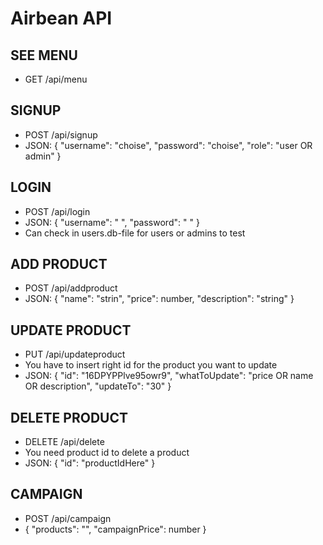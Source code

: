# Airbean API

## SEE MENU
- GET /api/menu

## SIGNUP
- POST /api/signup
- JSON: { "username": "choise", "password": "choise", "role": "user OR admin" }

## LOGIN
- POST /api/login
- JSON: { "username": " ", "password": " " }
- Can check in users.db-file for users or admins to test

## ADD PRODUCT
- POST /api/addproduct
- JSON: { "name": "strin", "price": number, "description": "string" }

## UPDATE PRODUCT
- PUT /api/updateproduct
- You have to insert right id for the product you want to update
- JSON: { "id": "16DPYPPlve95owr9", "whatToUpdate": "price OR name OR description", "updateTo": "30"  }

## DELETE PRODUCT
- DELETE /api/delete
- You need product id to delete a product
- JSON: { "id": "productIdHere" }

## CAMPAIGN
- POST /api/campaign
- { "products": "", "campaignPrice": number }
